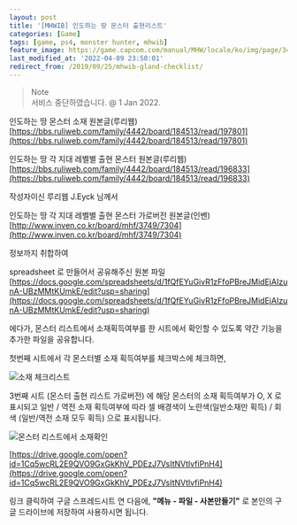 ```yaml
---
layout: post
title: '[MHWIB] 인도하는 땅 몬스터 출현리스트'
categories: [Game]
tags: [game, ps4, monster hunter, mhwib]
feature_image: https://game.capcom.com/manual/MHW/locale/ko/img/page/34_3_1.jpg?t=201909050000
last_modified_at: '2022-04-09 23:50:01'
redirect_from: /2019/09/25/mhwib-gland-checklist/
---
```


<!-- more -->

> Note  
> 서비스 중단하였습니다. @ 1 Jan 2022.

인도하는 땅 몬스터 소재 원본글(루리웹) [https://bbs.ruliweb.com/family/4442/board/184513/read/197801](https://bbs.ruliweb.com/family/4442/board/184513/read/197801)

인도하는 땅 각 지대 레벨별 출현 몬스터 원본글(루리웹) [https://bbs.ruliweb.com/family/4442/board/184513/read/196833](https://bbs.ruliweb.com/family/4442/board/184513/read/196833)

작성자이신 루리웹 J.Eyck 님께서

인도하는 땅 각 지대 레벨별 출현 몬스터 가로버전 원본글(인벤)
[http://www.inven.co.kr/board/mhf/3749/7304](http://www.inven.co.kr/board/mhf/3749/7304)

정보까지 취합하여

spreadsheet 로 만들어서 공유해주신 원본 파일 [https://docs.google.com/spreadsheets/d/1fQfEYuGivR1zFfoPBreJMidEjAIzunA-UBzMMtKUmkE/edit?usp=sharing](https://docs.google.com/spreadsheets/d/1fQfEYuGivR1zFfoPBreJMidEjAIzunA-UBzMMtKUmkE/edit?usp=sharing)

에다가, 몬스터 리스트에서 소재획득여부를 한 시트에서 확인할 수 있도록 약간 기능을 추가한 파일을 공유합니다.

첫번째 시트에서 각 몬스터별 소재 획득여부를 체크박스에 체크하면,

![소재 체크리스트](https://user-images.githubusercontent.com/8090150/65563780-af86c400-df85-11e9-8016-defa936e854c.png)

3번째 시트 (몬스터 출현 리스트 가로버전) 에 해당 몬스터의 소재 획득여부가 O, X 로 표시되고 일반 / 역전 소재 획득여부에 따라 셀 배경색이 노란색(일반소재만 획득) / 회색 (일반/역전 소재 모두 획득) 으로 표시됩니다.

![몬스터 리스트에서 소재확인](https://user-images.githubusercontent.com/8090150/65563781-af86c400-df85-11e9-9dfc-492cbb57848b.png)

[https://drive.google.com/open?id=1Cq5wcRL2E9QVO9GxGkKhV_PDEzJ7VsItNVtlvfiPnH4](https://drive.google.com/open?id=1Cq5wcRL2E9QVO9GxGkKhV_PDEzJ7VsItNVtlvfiPnH4)

링크 클릭하여 구글 스프레드시트 연 다음에, **"메뉴 - 파일 - 사본만들기"** 로 본인의 구글 드라이브에 저장하여 사용하시면 됩니다.
